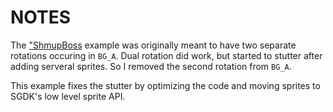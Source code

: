 # NOTES
The ["ShmupBoss](https://github.com/radioation/SGDKRocks/tree/main/ShmupBoss) example was originally meant to have two separate rotations occuring in `BG_A`.   Dual rotation did work, but started to stutter after adding serveral sprites.  So I removed the second rotation from `BG_A`.  

This example fixes the stutter by optimizing the code and moving sprites to SGDK's low level sprite API.

